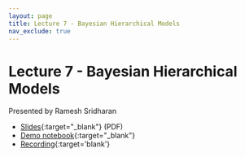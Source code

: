 ```yaml
---
layout: page
title: Lecture 7 - Bayesian Hierarchical Models
nav_exclude: true
---
```


# Lecture 7 - Bayesian Hierarchical Models

Presented by Ramesh Sridharan

- [Slides](https://docs.google.com/presentation/d/1dx_5YKBv9thTYgZwoIdRU7tUIAmHMysodGGLYve-inM/edit?usp=sharing){:target="_blank"} (PDF)
- [Demo notebook](https://data102.datahub.berkeley.edu/hub/user-redirect/git-pull?repo=https%3A%2F%2Fgithub.com%2Fds-102%2Fsp24-materials&urlpath=lab%2Ftree%2Fsp24-materials%2Flecture%2Flecture07%2Flec07.ipynb&branch=main){:target="_blank"}
- [Recording](https://bcourses.berkeley.edu/courses/1532439/pages/lecture-7-bayesian-hierarchical-modeling){:target='blank'}
